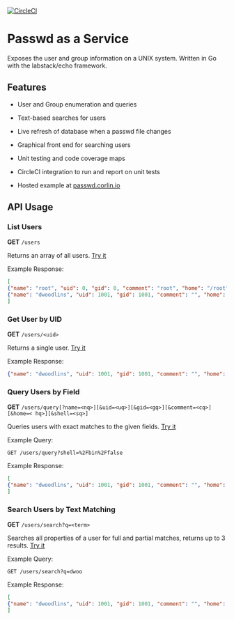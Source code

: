 [![CircleCI](https://circleci.com/gh/corlinp/passwd-as-a-service.svg?style=svg)](https://circleci.com/gh/corlinp/passwd-as-a-service)

# Passwd as a Service

Exposes the user and group information on a UNIX system. Written in Go with the labstack/echo framework.

## Features

* User and Group enumeration and queries

* Text-based searches for users

* Live refresh of database when a passwd file changes

* Graphical front end for searching users

* Unit testing and code coverage maps

* CircleCI integration to run and report on unit tests

* Hosted example at [passwd.corlin.io](http://passwd.corlin.io/)

## API Usage

### List Users

**GET** `/users`

Returns an array of all users. [Try it](http://passwd.corlin.io/users?pretty)

Example Response:

```json
[
{"name": "root", "uid": 0, "gid": 0, "comment": "root", "home": "/root", "shell": "/bin/bash"},
{"name": "dwoodlins", "uid": 1001, "gid": 1001, "comment": "", "home": "/home/dwoodlins", "shell": "/bin/false"}
]
```

### Get User by UID

**GET** `/users/<uid>`

Returns a single user. [Try it](http://passwd.corlin.io/users/33?pretty)

Example Response:

```json
{"name": "dwoodlins", "uid": 1001, "gid": 1001, "comment": "", "home": "/home/dwoodlins", "shell": "/bin/false"}
```

### Query Users by Field

**GET** `/users/query[?name=<nq>][&uid=<uq>][&gid=<gq>][&comment=<cq>][&home=<
hq>][&shell=<sq>]`

Queries users with exact matches to the given fields. [Try it](http://passwd.corlin.io/users/query?shell=%2Fbin%2Ffalse?pretty)

Example Query:
```
GET /users/query?shell=%2Fbin%2Ffalse
```

Example Response:
```json
[
{"name": "dwoodlins", "uid": 1001, "gid": 1001, "comment": "", "home": "/home/dwoodlins", "shell": "/bin/false"}
]
```

### Search Users by Text Matching

**GET** `/users/search?q=<term>`

Searches all properties of a user for full and partial matches, returns up to 3 results. [Try it](http://passwd.corlin.io/users/search?q=serv?pretty)

Example Query:
```
GET /users/search?q=dwoo
```

Example Response:
```json
[
{"name": "dwoodlins", "uid": 1001, "gid": 1001, "comment": "", "home": "/home/dwoodlins", "shell": "/bin/false"}
]
```